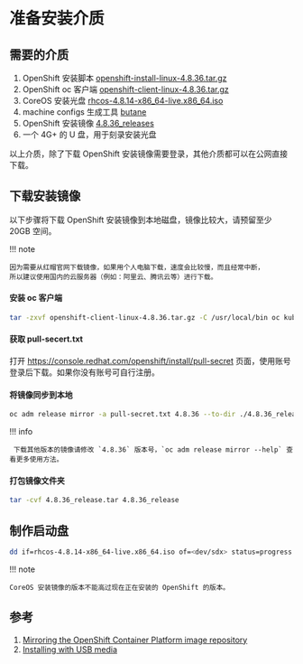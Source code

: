 # 准备安装介质

## 需要的介质

1. OpenShift 安装脚本 [openshift-install-linux-4.8.36.tar.gz](https://mirror.openshift.com/pub/openshift-v4/x86_64/clients/ocp/4.8.36/openshift-install-linux-4.8.36.tar.gz)
2. OpenShift oc 客户端 [openshift-client-linux-4.8.36.tar.gz](https://mirror.openshift.com/pub/openshift-v4/x86_64/clients/ocp/4.8.36/openshift-client-linux-4.8.36.tar.gz) 
3. CoreOS 安装光盘 [rhcos-4.8.14-x86_64-live.x86_64.iso](https://mirror.openshift.com/pub/openshift-v4/x86_64/dependencies/rhcos/4.8/latest/rhcos-4.8.14-x86_64-live.x86_64.iso)
4. machine configs 生成工具 [butane](https://mirror.openshift.com/pub/openshift-v4/x86_64/clients/butane/latest/butane)
5. OpenShift 安装镜像 [4.8.36_releases](#_3)
6. 一个 4G+ 的 U 盘，用于刻录安装光盘

以上介质，除了下载 OpenShift 安装镜像需要登录，其他介质都可以在公网直接下载。

## 下载安装镜像

以下步骤将下载 OpenShift 安装镜像到本地磁盘，镜像比较大，请预留至少 20GB 空间。

!!! note
     
    因为需要从红帽官网下载镜像，如果用个人电脑下载，速度会比较慢，而且经常中断，
    所以建议使用国内的云服务器（例如：阿里云、腾讯云等）进行下载。

#### 安装 oc 客户端

```sh
tar -zxvf openshift-client-linux-4.8.36.tar.gz -C /usr/local/bin oc kubectl
```

#### 获取 pull-secert.txt

打开 https://console.redhat.com/openshift/install/pull-secret 页面，使用账号登录后下载。如果你没有账号可自行注册。

#### 将镜像同步到本地

```sh
oc adm release mirror -a pull-secret.txt 4.8.36 --to-dir ./4.8.36_release
```

!!! info
     
     下载其他版本的镜像请修改 `4.8.36` 版本号，`oc adm release mirror --help` 查看更多使用方法。 

#### 打包镜像文件夹

```sh
tar -cvf 4.8.36_release.tar 4.8.36_release
```

## 制作启动盘

```sh
dd if=rhcos-4.8.14-x86_64-live.x86_64.iso of=<dev/sdx> status=progress
```

!!! note

    CoreOS 安装镜像的版本不能高过现在正在安装的 OpenShift 的版本。

## 参考

1. [Mirroring the OpenShift Container Platform image repository](https://docs.openshift.com/container-platform/4.8/installing/installing-mirroring-installation-images.html#installation-mirror-repository_installing-mirroring-installation-images)
2. [Installing with USB media](https://docs.openshift.com/container-platform/4.10/installing/installing_sno/install-sno-installing-sno.html#installing-with-usb-media_install-sno-installing-sno-with-the-assisted-installer)
